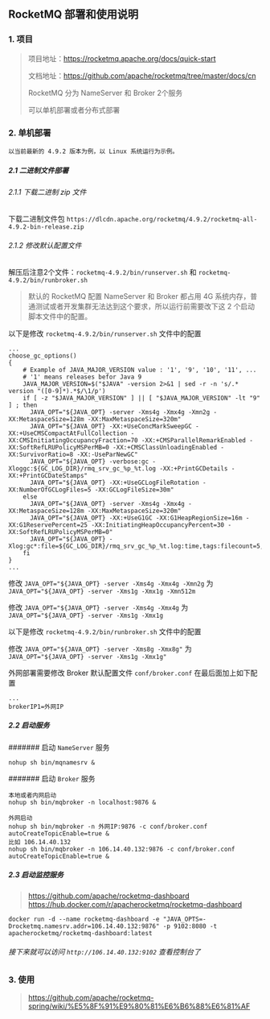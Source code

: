 ## RocketMQ 部署和使用说明

### 1. 项目

> 项目地址：https://rocketmq.apache.org/docs/quick-start
> 
> 文档地址：https://github.com/apache/rocketmq/tree/master/docs/cn
> 
> RocketMQ 分为 NameServer 和 Broker 2个服务
> 
> 可以单机部署或者分布式部署

### 2. 单机部署 

`以当前最新的 4.9.2 版本为例，以 Linux 系统运行为示例。`

##### 2.1   二进制文件部署
    
###### 2.1.1 下载二进制 zip 文件
下载二进制文件包 `https://dlcdn.apache.org/rocketmq/4.9.2/rocketmq-all-4.9.2-bin-release.zip`

###### 2.1.2 修改默认配置文件

解压后注意2个文件：`rocketmq-4.9.2/bin/runserver.sh` 和 `rocketmq-4.9.2/bin/runbroker.sh`

> 默认的 RocketMQ 配置 NameServer 和 Broker 都占用 4G 系统内存，普通测试或者开发集群无法达到这个要求，所以运行前需要改下这 2 个启动脚本文件中的配置。

以下是修改 `rocketmq-4.9.2/bin/runserver.sh` 文件中的配置
```
...
choose_gc_options()
{
    # Example of JAVA_MAJOR_VERSION value : '1', '9', '10', '11', ...
    # '1' means releases befor Java 9
    JAVA_MAJOR_VERSION=$("$JAVA" -version 2>&1 | sed -r -n 's/.* version "([0-9]*).*$/\1/p')
    if [ -z "$JAVA_MAJOR_VERSION" ] || [ "$JAVA_MAJOR_VERSION" -lt "9" ] ; then
      JAVA_OPT="${JAVA_OPT} -server -Xms4g -Xmx4g -Xmn2g -XX:MetaspaceSize=128m -XX:MaxMetaspaceSize=320m"
      JAVA_OPT="${JAVA_OPT} -XX:+UseConcMarkSweepGC -XX:+UseCMSCompactAtFullCollection -XX:CMSInitiatingOccupancyFraction=70 -XX:+CMSParallelRemarkEnabled -XX:SoftRefLRUPolicyMSPerMB=0 -XX:+CMSClassUnloadingEnabled -XX:SurvivorRatio=8 -XX:-UseParNewGC"
      JAVA_OPT="${JAVA_OPT} -verbose:gc -Xloggc:${GC_LOG_DIR}/rmq_srv_gc_%p_%t.log -XX:+PrintGCDetails -XX:+PrintGCDateStamps"
      JAVA_OPT="${JAVA_OPT} -XX:+UseGCLogFileRotation -XX:NumberOfGCLogFiles=5 -XX:GCLogFileSize=30m"
    else
      JAVA_OPT="${JAVA_OPT} -server -Xms4g -Xmx4g -XX:MetaspaceSize=128m -XX:MaxMetaspaceSize=320m"
      JAVA_OPT="${JAVA_OPT} -XX:+UseG1GC -XX:G1HeapRegionSize=16m -XX:G1ReservePercent=25 -XX:InitiatingHeapOccupancyPercent=30 -XX:SoftRefLRUPolicyMSPerMB=0"
      JAVA_OPT="${JAVA_OPT} -Xlog:gc*:file=${GC_LOG_DIR}/rmq_srv_gc_%p_%t.log:time,tags:filecount=5,filesize=30M"
    fi
}
...
```

修改 `JAVA_OPT="${JAVA_OPT} -server -Xms4g -Xmx4g -Xmn2g` 为 `JAVA_OPT="${JAVA_OPT} -server -Xms1g -Xmx1g -Xmn512m`

修改 `JAVA_OPT="${JAVA_OPT} -server -Xms4g -Xmx4g` 为 `JAVA_OPT="${JAVA_OPT} -server -Xms1g -Xmx1g`

以下是修改 `rocketmq-4.9.2/bin/runbroker.sh` 文件中的配置

修改 `JAVA_OPT="${JAVA_OPT} -server -Xms8g -Xmx8g"` 为 `JAVA_OPT="${JAVA_OPT} -server -Xms1g -Xmx1g"`

外网部署需要修改 Broker 默认配置文件 `conf/broker.conf` 在最后面加上如下配置

```
...
brokerIP1=外网IP 
```




##### 2.2  启动服务

####### 启动 `NameServer` 服务

```
nohup sh bin/mqnamesrv &
```

####### 启动 `Broker` 服务

```
本地或者内网启动
nohup sh bin/mqbroker -n localhost:9876 &

外网启动
nohup sh bin/mqbroker -n 外网IP:9876 -c conf/broker.conf autoCreateTopicEnable=true &
比如 106.14.40.132
nohup sh bin/mqbroker -n 106.14.40.132:9876 -c conf/broker.conf autoCreateTopicEnable=true &
```

##### 2.3  启动监控服务

> https://github.com/apache/rocketmq-dashboard
> https://hub.docker.com/r/apacherocketmq/rocketmq-dashboard
> 

```
docker run -d --name rocketmq-dashboard -e "JAVA_OPTS=-Drocketmq.namesrv.addr=106.14.40.132:9876" -p 9102:8080 -t apacherocketmq/rocketmq-dashboard:latest
```

###### 接下来就可以访问 `http://106.14.40.132:9102` 查看控制台了


### 3. 使用
> https://github.com/apache/rocketmq-spring/wiki/%E5%8F%91%E9%80%81%E6%B6%88%E6%81%AF
> 